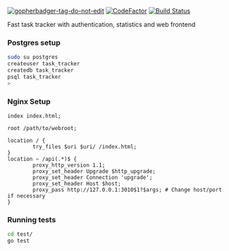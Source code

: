 
<a href='https://github.com/jpoles1/gopherbadger' target='_blank'>![gopherbadger-tag-do-not-edit](https://img.shields.io/badge/Go%20Coverage-68%25-brightgreen.svg?longCache=true&style=flat-square)</a>
[![CodeFactor](https://www.codefactor.io/repository/github/simon987/task_tracker/badge)](https://www.codefactor.io/repository/github/simon987/task_tracker)
[![Build Status](https://ci.simon987.net/buildStatus/icon?job=task_tracker)](https://ci.simon987.net/job/task_tracker/)

Fast task tracker with authentication, statistics and web frontend



### Postgres setup
```bash
sudo su postgres
createuser task_tracker
createdb task_tracker
psql task_tracker
> 
```

### Nginx Setup

```nginx
index index.html;

root /path/to/webroot;

location / {
        try_files $uri $uri/ /index.html;
}
location ~ /api(.*)$ {
        proxy_http_version 1.1;
        proxy_set_header Upgrade $http_upgrade;
        proxy_set_header Connection 'upgrade';
        proxy_set_header Host $host;
        proxy_pass http://127.0.0.1:3010$1?$args; # Change host/port if necessary
}
```

### Running tests
```bash
cd test/
go test
```
